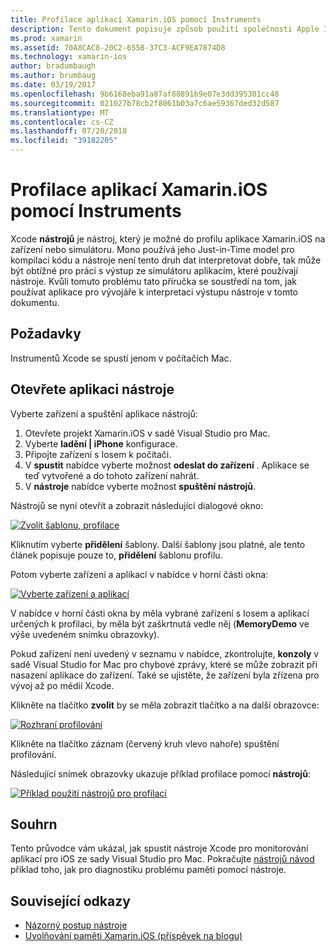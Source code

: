 ```yaml
---
title: Profilace aplikací Xamarin.iOS pomocí Instruments
description: Tento dokument popisuje způsob použití společnosti Apple Instruments aplikace do profilu aplikace pro Xamarin.iOS nainstalovaný na zařízení nebo simulátor.
ms.prod: xamarin
ms.assetid: 70A8CAC8-20C2-655B-37C3-ACF9EA7874D8
ms.technology: xamarin-ios
author: bradumbaugh
ms.author: brumbaug
ms.date: 03/19/2017
ms.openlocfilehash: 9b6168eba91a87af88891b9e07e3dd395301cc48
ms.sourcegitcommit: 021027b78cb2f8061b03a7c6ae59367ded32d587
ms.translationtype: MT
ms.contentlocale: cs-CZ
ms.lasthandoff: 07/20/2018
ms.locfileid: "39182205"
---
```

# <a name="profiling-xamarinios-applications-with-instruments"></a>Profilace aplikací Xamarin.iOS pomocí Instruments

Xcode **nástrojů** je nástroj, který je možné do profilu aplikace Xamarin.iOS na zařízení nebo simulátoru. Mono používá jeho Just-in-Time model pro kompilaci kódu a nástroje není tento druh dat interpretovat dobře, tak může být obtížné pro práci s výstup ze simulátoru aplikacím, které používají nástroje.
Kvůli tomuto problému tato příručka se soustředí na tom, jak používat aplikace pro vývojáře k interpretaci výstupu nástroje v tomto dokumentu.

## <a name="requirements"></a>Požadavky

Instrumentů Xcode se spustí jenom v počítačích Mac.

## <a name="opening-the-instruments-app"></a>Otevřete aplikaci nástroje

Vyberte zařízení a spuštění aplikace nástrojů:

1. Otevřete projekt Xamarin.iOS v sadě Visual Studio pro Mac.
2. Vyberte **ladění | iPhone** konfigurace.
3. Připojte zařízení s Iosem k počítači.
4. V **spustit** nabídce vyberte možnost **odeslat do zařízení** . Aplikace se teď vytvořené a do tohoto zařízení nahrát.
5. V **nástroje** nabídce vyberte možnost **spuštění nástrojů**.


Nástrojů se nyní otevřít a zobrazit následující dialogové okno:

 [![](using-instruments-to-detect-native-leaks-using-markheap-images/instruments1.png "Zvolit šablonu, profilace")](using-instruments-to-detect-native-leaks-using-markheap-images/instruments1.png#lightbox)

Kliknutím vyberte **přidělení** šablony. Další šablony jsou platné, ale tento článek popisuje pouze to, **přidělení** šablonu profilu.

Potom vyberte zařízení a aplikací v nabídce v horní části okna:

[![](using-instruments-to-detect-native-leaks-using-markheap-images/instruments2.png "Vyberte zařízení a aplikací")](using-instruments-to-detect-native-leaks-using-markheap-images/instruments2.png#lightbox)

V nabídce v horní části okna by měla vybrané zařízení s Iosem a aplikací určených k profilaci, by měla být zaškrtnutá vedle něj (**MemoryDemo** ve výše uvedeném snímku obrazovky).

Pokud zařízení není uvedený v seznamu v nabídce, zkontrolujte, **konzoly** v sadě Visual Studio for Mac pro chybové zprávy, které se může zobrazit při nasazení aplikace do zařízení. Také se ujistěte, že zařízení byla zřízena pro vývoj až po médií Xcode.

Klikněte na tlačítko **zvolit** by se měla zobrazit tlačítko a na další obrazovce:

[![](using-instruments-to-detect-native-leaks-using-markheap-images/instruments3.png "Rozhraní profilování")](using-instruments-to-detect-native-leaks-using-markheap-images/instruments3.png#lightbox)

Klikněte na tlačítko záznam (červený kruh vlevo nahoře) spuštění profilování.

Následující snímek obrazovky ukazuje příklad profilace pomocí **nástrojů**:

[![](using-instruments-to-detect-native-leaks-using-markheap-images/instruments4.png "Příklad použití nástrojů pro profilaci")](using-instruments-to-detect-native-leaks-using-markheap-images/instruments4.png#lightbox)

## <a name="summary"></a>Souhrn

Tento průvodce vám ukázal, jak spustit nástroje Xcode pro monitorování aplikací pro iOS ze sady Visual Studio pro Mac. Pokračujte [nástrojů návod](~/ios/deploy-test/walkthrough-apples-instrument.md) příklad toho, jak pro diagnostiku problému paměti pomocí nástroje.

## <a name="related-links"></a>Související odkazy

- [Názorný postup nástroje](~/ios/deploy-test/walkthrough-apples-instrument.md)
- [Uvolňování paměti Xamarin.iOS (příspěvek na blogu)](http://c-sharx.net/2015-04-27-xamarin-ios-the-garbage-collector-and-me/)
